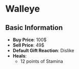 # Walleye

## Basic Information

- **Buy Price**: 100$
- **Sell Price**: 49$
- **Default Gift Reaction**: Dislike
- **Heals**:
  - 12 points of Stamina